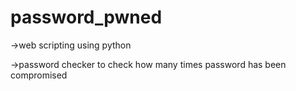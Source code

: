 # password_pwned
->web scripting using python

->password checker to check how many times password has been compromised
